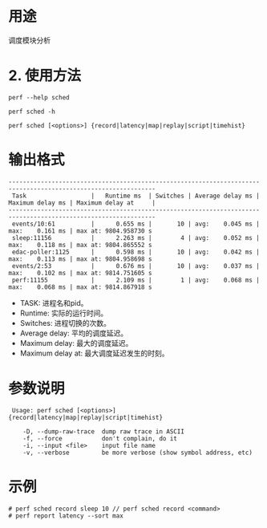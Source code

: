 
# 用途

调度模块分析

# 2. 使用方法


```
perf --help sched
```

```
perf sched -h
```

```
perf sched [<options>] {record|latency|map|replay|script|timehist}
```

# 输出格式

```
---------------------------------------------------------------------------------------------------------------
 Task                  |   Runtime ms  | Switches | Average delay ms | Maximum delay ms | Maximum delay at     |
---------------------------------------------------------------------------------------------------------------
 events/10:61          |      0.655 ms |       10 | avg:    0.045 ms | max:    0.161 ms | max at: 9804.958730 s
 sleep:11156           |      2.263 ms |        4 | avg:    0.052 ms | max:    0.118 ms | max at: 9804.865552 s
 edac-poller:1125      |      0.598 ms |       10 | avg:    0.042 ms | max:    0.113 ms | max at: 9804.958698 s
 events/2:53           |      0.676 ms |       10 | avg:    0.037 ms | max:    0.102 ms | max at: 9814.751605 s
 perf:11155            |      2.109 ms |        1 | avg:    0.068 ms | max:    0.068 ms | max at: 9814.867918 s
```

* TASK: 进程名和pid。
* Runtime: 实际的运行时间。
* Switches: 进程切换的次数。
* Average delay: 平均的调度延迟。
* Maximum delay: 最大的调度延迟。
* Maximum delay at: 最大调度延迟发生的时刻。

# 参数说明

```
 Usage: perf sched [<options>] {record|latency|map|replay|script|timehist}

    -D, --dump-raw-trace  dump raw trace in ASCII
    -f, --force           don't complain, do it
    -i, --input <file>    input file name
    -v, --verbose         be more verbose (show symbol address, etc)
```

##


# 示例

```
# perf sched record sleep 10 // perf sched record <command>
# perf report latency --sort max
```

